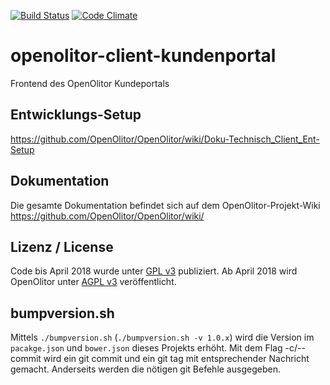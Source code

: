 
[![Build Status](https://travis-ci.org/OpenOlitor/openolitor-client-kundenportal.svg?branch=master)](https://travis-ci.org/OpenOlitor/openolitor-client-kundenportal)
[![Code Climate](https://codeclimate.com/github/OpenOlitor/openolitor-client-kundenportal/badges/gpa.svg)](https://codeclimate.com/github/OpenOlitor/openolitor-client-kundenportal)

# openolitor-client-kundenportal
Frontend des OpenOlitor Kundeportals

## Entwicklungs-Setup
https://github.com/OpenOlitor/OpenOlitor/wiki/Doku-Technisch_Client_Ent-Setup

## Dokumentation
Die gesamte Dokumentation befindet sich auf dem OpenOlitor-Projekt-Wiki
https://github.com/OpenOlitor/OpenOlitor/wiki/

## Lizenz / License
Code bis April 2018 wurde unter [GPL v3](LICENSE_legacy) publiziert. Ab April 2018 wird OpenOlitor unter [AGPL v3](LICENSE_legacy) veröffentlicht.

## bumpversion.sh
Mittels `./bumpversion.sh` (`./bumpversion.sh -v 1.0.x`) wird die Version im `pacakge.json` und `bower.json` dieses Projekts erhöht.
Mit dem Flag -c/--commit wird ein git commit und ein git tag mit entsprechender Nachricht gemacht.
Anderseits werden die nötigen git Befehle ausgegeben.


